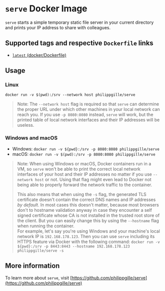 `serve` Docker Image
====================

`serve` starts a simple temporary static file server in your current directory and prints your IP address to share with colleagues.

Supported tags and respective `Dockerfile` links
------------------------------------------------

- [`latest` (docker/Dockerfile)](https://github.com/philippgille/serve/blob/master/docker/Dockerfile)

Usage
-----

### Linux

`docker run -v $(pwd):/srv --network host philippgille/serve`

> Note: The `--network host` flag is required so that `serve` can determine the proper URL under which other machines in your local network can reach you. If you use `-p 8080:8080` instead, `serve` will work, but the printed table of local network interfaces and their IP addresses will be useless.

### Windows and macOS

- Windows: `docker run -v ${pwd}:/srv -p 8080:8080 philippgille/serve`
- macOS: `docker run -v $(pwd):/srv -p 8080:8080 philippgille/serve`

> Note: When using Windows or macOS, Docker containers run in a VM, so `serve` won't be able to print the correct local network interfaces of your host and their IP addresses no matter if you use `--network host` or not. Using that flag might even lead to Docker not being able to properly forward the network traffic to the container.
> 
> This also means that when using the `-s` flag, the generated TLS certificate doesn't contain the correct DNS names and IP addresses *by default*. In most cases this doesn't matter, because most browsers don't to hostname validation anyway in case they encounter a self signed certificate whose CA is not installed in the trusted root store of the client. But you can easily change this by using the `--hostname` flag when running the container.  
> For example, let's say you're using Windows and your machine's local network IP is `192.168.178.123`. Then you can use `serve` including its HTTPS feature via Docker with the following command: `docker run -v ${pwd}:/srv -p 8443:8443 --hostname 192.168.178.123 philippgille/serve -s`

More information
----------------

To learn more about `serve`, visit [https://github.com/philippgille/serve](https://github.com/philippgille/serve)

